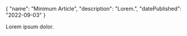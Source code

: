 {
    "name": "Minimum Article",
    "description": "Lorem.",
    "datePublished": "2022-09-03"
}

Lorem ipsum dolor.